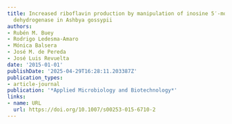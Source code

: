 ```yaml
---
title: Increased riboflavin production by manipulation of inosine 5′-monophosphate
  dehydrogenase in Ashbya gossypii
authors:
- Rubén M. Buey
- Rodrigo Ledesma‐Amaro
- Mónica Balsera
- José M. de Pereda
- José Luis Revuelta
date: '2015-01-01'
publishDate: '2025-04-29T16:28:11.203387Z'
publication_types:
- article-journal
publication: '*Applied Microbiology and Biotechnology*'
links:
- name: URL
  url: https://doi.org/10.1007/s00253-015-6710-2
---
```


